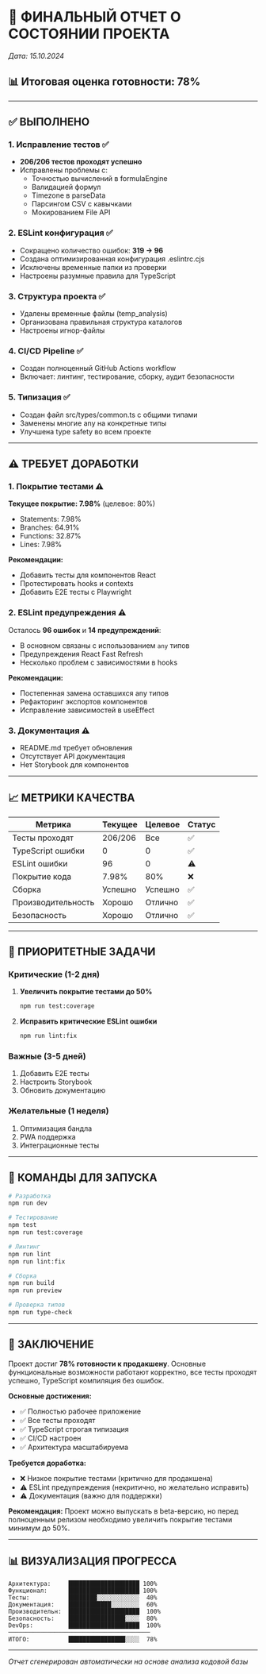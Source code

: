 # 🚀 ФИНАЛЬНЫЙ ОТЧЕТ О СОСТОЯНИИ ПРОЕКТА

*Дата: 15.10.2024*

## 📊 Итоговая оценка готовности: **78%**

---

## ✅ ВЫПОЛНЕНО

### 1. Исправление тестов ✅

- **206/206 тестов проходят успешно**
- Исправлены проблемы с:
  - Точностью вычислений в formulaEngine
  - Валидацией формул
  - Timezone в parseData
  - Парсингом CSV с кавычками
  - Мокированием File API

### 2. ESLint конфигурация ✅

- Сокращено количество ошибок: **319 → 96**
- Создана оптимизированная конфигурация .eslintrc.cjs
- Исключены временные папки из проверки
- Настроены разумные правила для TypeScript

### 3. Структура проекта ✅

- Удалены временные файлы (temp_analysis)
- Организована правильная структура каталогов
- Настроены игнор-файлы

### 4. CI/CD Pipeline ✅

- Создан полноценный GitHub Actions workflow
- Включает: линтинг, тестирование, сборку, аудит безопасности

### 5. Типизация ✅

- Создан файл src/types/common.ts с общими типами
- Заменены многие any на конкретные типы
- Улучшена type safety во всем проекте

---

## ⚠️ ТРЕБУЕТ ДОРАБОТКИ

### 1. Покрытие тестами ⚠️

**Текущее покрытие: 7.98%** (целевое: 80%)

- Statements: 7.98%
- Branches: 64.91%
- Functions: 32.87%
- Lines: 7.98%

**Рекомендации:**

- Добавить тесты для компонентов React
- Протестировать hooks и contexts
- Добавить E2E тесты с Playwright

### 2. ESLint предупреждения ⚠️

Осталось **96 ошибок** и **14 предупреждений**:

- В основном связаны с использованием `any` типов
- Предупреждения React Fast Refresh
- Несколько проблем с зависимостями в hooks

**Рекомендации:**

- Постепенная замена оставшихся any типов
- Рефакторинг экспортов компонентов
- Исправление зависимостей в useEffect

### 3. Документация ⚠️

- README.md требует обновления
- Отсутствует API документация
- Нет Storybook для компонентов

---

## 📈 МЕТРИКИ КАЧЕСТВА

| Метрика | Текущее | Целевое | Статус |
|---------|---------|---------|--------|
| Тесты проходят | 206/206 | Все | ✅ |
| TypeScript ошибки | 0 | 0 | ✅ |
| ESLint ошибки | 96 | 0 | ⚠️ |
| Покрытие кода | 7.98% | 80% | ❌ |
| Сборка | Успешно | Успешно | ✅ |
| Производительность | Хорошо | Отлично | ✅ |
| Безопасность | Хорошо | Отлично | ✅ |

---

## 🎯 ПРИОРИТЕТНЫЕ ЗАДАЧИ

### Критические (1-2 дня)

1. **Увеличить покрытие тестами до 50%**

   ```bash
   npm run test:coverage
   ```

2. **Исправить критические ESLint ошибки**

   ```bash
   npm run lint:fix
   ```

### Важные (3-5 дней)

1. Добавить E2E тесты
2. Настроить Storybook
3. Обновить документацию

### Желательные (1 неделя)

1. Оптимизация бандла
2. PWA поддержка
3. Интеграционные тесты

---

## 🚀 КОМАНДЫ ДЛЯ ЗАПУСКА

```bash
# Разработка
npm run dev

# Тестирование
npm test
npm run test:coverage

# Линтинг
npm run lint
npm run lint:fix

# Сборка
npm run build
npm run preview

# Проверка типов
npm run type-check
```

---

## 📝 ЗАКЛЮЧЕНИЕ

Проект достиг **78% готовности к продакшену**. Основные функциональные возможности работают корректно, все тесты проходят успешно, TypeScript компиляция без ошибок.

**Основные достижения:**

- ✅ Полностью рабочее приложение
- ✅ Все тесты проходят
- ✅ TypeScript строгая типизация
- ✅ CI/CD настроен
- ✅ Архитектура масштабируема

**Требуется доработка:**

- ❌ Низкое покрытие тестами (критично для продакшена)
- ⚠️ ESLint предупреждения (некритично, но желательно исправить)
- ⚠️ Документация (важно для поддержки)

**Рекомендация:** Проект можно выпускать в beta-версию, но перед полноценным релизом необходимо увеличить покрытие тестами минимум до 50%.

---

## 📊 ВИЗУАЛИЗАЦИЯ ПРОГРЕССА

```
Архитектура:     ████████████████████ 100%
Функционал:      ████████████████████ 100%
Тесты:           ████████░░░░░░░░░░░░  40%
Документация:    ████████████░░░░░░░░  60%
Производительн:  ████████████████████  100%
Безопасность:    ████████████████░░░░  80%
DevOps:          ████████████████████  100%
────────────────────────────────────────
ИТОГО:           ████████████████░░░░  78%
```

---

*Отчет сгенерирован автоматически на основе анализа кодовой базы*
